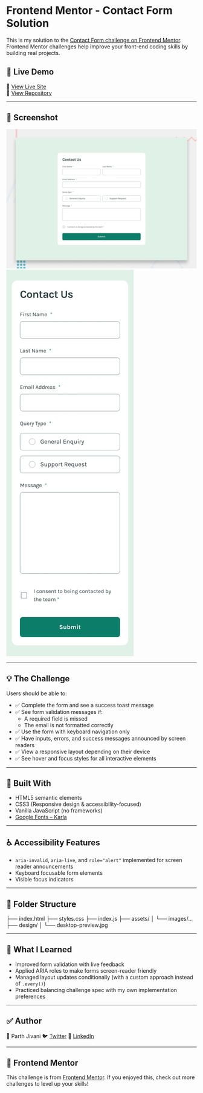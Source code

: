 # Frontend Mentor - Contact Form Solution

This is my solution to the [Contact Form challenge on Frontend Mentor](https://www.frontendmentor.io/challenges/contact-form--VpeYn3Jd). Frontend Mentor challenges help improve your front-end coding skills by building real projects.

## 🚀 Live Demo

🔗 [View Live Site](https://contactformbypj.com)  
📁 [View Repository](https://github.com/jivaniparth/frontend-mentor/contact-form)

---

## 📸 Screenshot

![Desktop Preview](./design/desktop-preview.jpg)
![Mobile Preview](./design/mobile-design.jpg)

---

## 💡 The Challenge

Users should be able to:

- ✅ Complete the form and see a success toast message
- ✅ See form validation messages if:
  - A required field is missed
  - The email is not formatted correctly
- ✅ Use the form with keyboard navigation only
- ✅ Have inputs, errors, and success messages announced by screen readers
- ✅ View a responsive layout depending on their device
- ✅ See hover and focus styles for all interactive elements

---

## 🔨 Built With

- HTML5 semantic elements
- CSS3 (Responsive design & accessibility-focused)
- Vanilla JavaScript (no frameworks)
- [Google Fonts – Karla](https://fonts.google.com/specimen/Karla)

---

## ♿ Accessibility Features

- `aria-invalid`, `aria-live`, and `role="alert"` implemented for screen reader announcements
- Keyboard focusable form elements
- Visible focus indicators

---

## 📁 Folder Structure

├── index.html
├── styles.css
├── index.js
├── assets/
│ └── images/...
├── design/
│ └── desktop-preview.jpg

---

## 💭 What I Learned

- Improved form validation with live feedback
- Applied ARIA roles to make forms screen-reader friendly
- Managed layout updates conditionally (with a custom approach instead of `.every()`)
- Practiced balancing challenge spec with my own implementation preferences

---

## ✅ Author

👤 Parth Jivani
🐦 [Twitter](https://x.com/parthsjivani)
💼 [LinkedIn](https://linkedin.com/in/parthsjivani)

---

## 🎯 Frontend Mentor

This challenge is from [Frontend Mentor](https://www.frontendmentor.io/). If you enjoyed this, check out more challenges to level up your skills!
